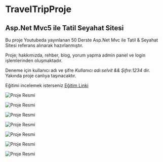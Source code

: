 # TravelTripProje
## Asp.Net Mvc5 ile Tatil Seyahat Sitesi

Bu proje Youtubeda yayınlanan 50 Derste Asp.Net Mvc ile Tatil & Seyahat Sitesi referans alınarak hazırlanmıştır.

Proje; hakkımızda, rehber, blog, yorum yapma admin panel ve login işlemlerinden oluşmaktadır.

Deneme için kullanıcı adı ve şifre *Kullanıcı adı:selvit && Şifre:1234* dir. Yakında proje canlıya taşınacaktır.

Eğitimi incelemek isterseniz [Eğitim Linki](https://youtube.com/playlist?list=PLKnjBHu2xXNNhJQ6SyF7Wyhqza9mkMGSw)

![Proje Resmi](https://resmim.net/cdn/2023/07/27/SegZAq.png)

![Proje Resmi](https://resmim.net/cdn/2023/07/27/SegDOc.png) 

![Proje Resmi](https://resmim.net/cdn/2023/07/27/SegNqR.png)

![Proje Resmi](https://resmim.net/cdn/2023/07/27/Segjsn.png)

![Proje Resmi](https://resmim.net/cdn/2023/07/27/SegwGy.png)

![Proje Resmi](https://resmim.net/cdn/2023/07/27/SegHrI.png)

![Proje Resmi](https://resmim.net/cdn/2023/07/27/SegdIb.png)
